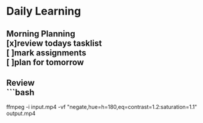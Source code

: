 # Daily Learning
## Morning Planning <br>[x]review todays tasklist <br>[ ]mark assignments <br>[ ]plan for tomorrow 
## Review <br>```bash
ffmpeg -i input.mp4 -vf "negate,hue=h=180,eq=contrast=1.2:saturation=1.1" output.mp4
```
